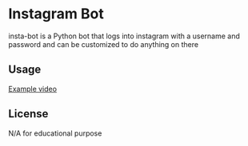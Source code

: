 # Instagram Bot

insta-bot is a Python bot that logs into instagram with a username and password and can be customized to do anything on there

## Usage
[Example video](https://drive.google.com/file/d/1Qj0aoKEF2XOkibfcFStMOLw2znzBeHcl/view?usp=sharing)


## License
N/A for educational purpose